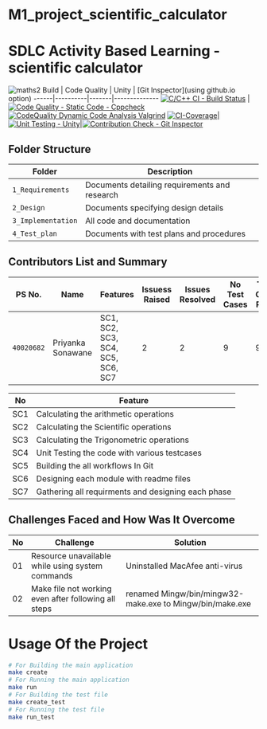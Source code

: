 # M1_project_scientific_calculator

# SDLC Activity Based Learning - scientific calculator
![maths2](https://user-images.githubusercontent.com/36398260/114144855-67df4780-9933-11eb-9ffe-48cf0093065c.jpg)
Build | Code Quality | Unity | [Git Inspector](using github.io option)
------|----------|-------|--------------
[![C/C++ CI - Build Status](https://github.com/priyankasonawane111/M1_project_scientific_calculator/actions/workflows/c-cpp.yml/badge.svg)](https://github.com/priyankasonawane111/M1_project_scientific_calculator/actions/workflows/c-cpp.yml) | [![Code Quality - Static Code - Cppcheck](https://github.com/priyankasonawane111/M1_project_scientific_calculator/actions/workflows/cppcheck.yml/badge.svg)](https://github.com/priyankasonawane111/M1_project_scientific_calculator/actions/workflows/cppcheck.yml)[![CodeQuality Dynamic Code Analysis Valgrind](https://github.com/priyankasonawane111/M1_project_scientific_calculator/actions/workflows/code_quality_dyanamic.yml/badge.svg)](https://github.com/priyankasonawane111/M1_project_scientific_calculator/actions/workflows/code_quality_dyanamic.yml) [![CI-Coverage](https://github.com/priyankasonawane111/M1_project_scientific_calculator/actions/workflows/gcov.yml/badge.svg)](https://github.com/priyankasonawane111/M1_project_scientific_calculator/actions/workflows/gcov.yml)| [![Unit Testing - Unity](https://github.com/priyankasonawane111/M1_project_scientific_calculator/actions/workflows/unity.yml/badge.svg)](https://github.com/priyankasonawane111/M1_project_scientific_calculator/actions/workflows/unity.yml)|[![Contribution Check - Git Inspector](https://github.com/priyankasonawane111/M1_project_scientific_calculator/actions/workflows/gitinspector.yml/badge.svg)](https://github.com/priyankasonawane111/M1_project_scientific_calculator/actions/workflows/gitinspector.yml)

## Folder Structure
Folder             | Description
-------------------| -----------------------------------------
`1_Requirements`   | Documents detailing requirements and research
`2_Design`         | Documents specifying design details
`3_Implementation` | All code and documentation
`4_Test_plan`      | Documents with test plans and procedures
## Contributors List and Summary
PS No. |  Name   |    Features    | Issuess Raised |Issues Resolved|No Test Cases|Test Case Pass
---------|-------------|----------------|----------------|---------------|-------------|--------------
`40020682` | Priyanka Sonawane  | SC1, SC2, SC3, SC4, SC5, SC6, SC7| 2   | 2   | 9  | 9     

| No |Feature  |
|--|--|
| SC1 |Calculating the arithmetic operations  |
| SC2 |Calculating the Scientific operations |
| SC3 |Calculating the Trigonometric operations |
| SC4 |Unit Testing the code with various testcases |
| SC5 |Building the all workflows In Git |
| SC6 |Designing each module with readme files |
| SC7 |Gathering all requirments and designing each phase |
## Challenges Faced and How Was It Overcome
| No |Challenge  | Solution
|--|--|--|
| 01 |Resource unavailable while using system commands  | Uninstalled MacAfee anti-virus  |
| 02 | Make file not working even after following all steps  |renamed Mingw/bin/mingw32-make.exe to Mingw/bin/make.exe  |
# Usage Of the Project
```sh
# For Building the main application
make create
# For Running the main application
make run
# For Building the test file
make create_test
# For Running the test file
make run_test
```
